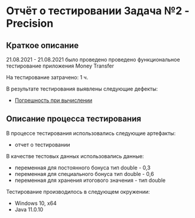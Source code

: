 # Отчёт о тестировании Задача №2 - Precision

## Краткое описание

21.08.2021 - 21.08.2021 было проведено проведено функциональное тестирование приложения Money Transfer

На тестирование затрачено: 1 ч.

В результате тестирования выявлены следующие дефекты:
* [Погрешность при вычислении]() 

## Описание процесса тестирования

В процессе тестирования использовались следующие артефакты:
* отчет о тестировании


В качестве тестовых данных использовались данные:
* переменная для постоянного бонуса тип double - 0,3
* переменная для специального бонуса тип double - 0,6
* переменная для хранения итогового значения - тип double

Тестирование производилось в следующем окружении:
* Windows 10, х64
* Java 11.0.10